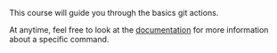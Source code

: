 This course will guide you through the basics git actions.

At anytime, feel free to look at the [documentation](https://git-scm.com/doc) for more information about a specific command.
